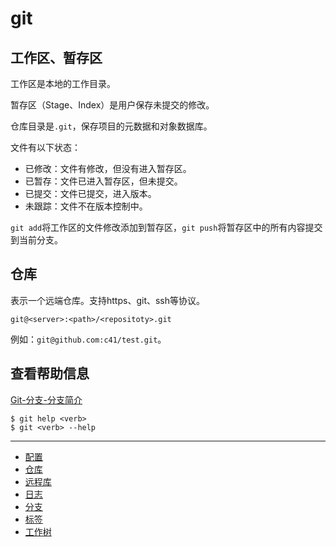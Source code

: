 # git

## 工作区、暂存区
工作区是本地的工作目录。

暂存区（Stage、Index）是用户保存未提交的修改。

仓库目录是`.git`，保存项目的元数据和对象数据库。

文件有以下状态：
- 已修改：文件有修改，但没有进入暂存区。
- 已暂存：文件已进入暂存区，但未提交。
- 已提交：文件已提交，进入版本。
- 未跟踪：文件不在版本控制中。

`git add`将工作区的文件修改添加到暂存区，`git push`将暂存区中的所有内容提交到当前分支。

## 仓库
表示一个远端仓库。支持https、git、ssh等协议。

`git@<server>:<path>/<repositoty>.git`

例如：`git@github.com:c41/test.git`。

## 查看帮助信息

[Git-分支-分支简介](https://git-scm.com/book/zh/v2/Git-%E5%88%86%E6%94%AF-%E5%88%86%E6%94%AF%E7%AE%80%E4%BB%8B)

``` SHELL
$ git help <verb>
$ git <verb> --help
```
---

- [配置](配置.md)
- [仓库](仓库.md)
- [远程库](远程库.md)
- [日志](日志.md)
- [分支](分支.md)
- [标签](标签.md)
- [工作树](工作树.md)
